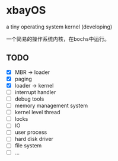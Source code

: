 # xbayOS
a tiny operating system kernel (developing)

一个简易的操作系统内核，在bochs中运行。

## TODO
- [x] MBR -> loader
- [x] paging
- [x] loader -> kernel
- [ ] interrupt handler
- [ ] debug tools
- [ ] memory management system
- [ ] kernel level thread
- [ ] locks
- [ ] IO
- [ ] user process
- [ ] hard disk driver
- [ ] file system
- [ ] ...
